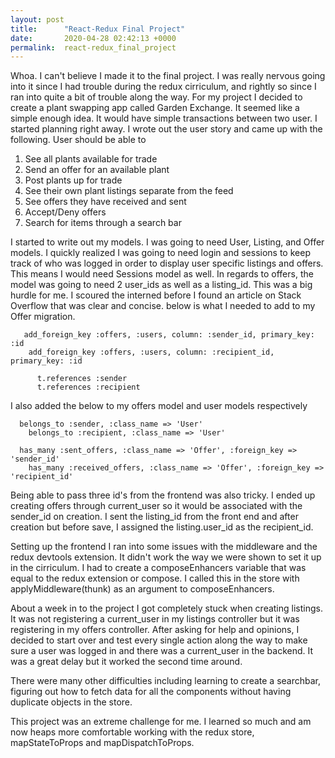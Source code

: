```yaml
---
layout: post
title:      "React-Redux Final Project"
date:       2020-04-28 02:42:13 +0000
permalink:  react-redux_final_project
---
```



Whoa. I can't believe I made it to the final project. I was really nervous going into it since I had trouble during the redux cirriculum, and rightly so since I ran into quite a bit of trouble along the way. 
For my project I decided to create a plant swapping app called Garden Exchange. It seemed like a simple enough idea. It would have simple transactions between two user. I started planning right away. I wrote out the user story and came up with the following. User should be able to 
1. See all plants available for trade
2. Send an offer for an available plant
3. Post plants up for trade
4. See their own plant listings separate from the feed
5. See offers they have received and sent
6. Accept/Deny offers
7. Search for items through a search bar

I started to write out my models. I was going to need User, Listing, and Offer models. I quickly realized I was going to need login and sessions to keep track of who was logged in order to display user specific listings and offers. This means I would need Sessions model as well. 
In regards to offers, the model was going to need 2 user_ids as well as a listing_id. This was a big hurdle for me. I scoured the interned before I found an article on Stack Overflow that was clear and concise. below is what I needed to add to my Offer migration. 
```
   add_foreign_key :offers, :users, column: :sender_id, primary_key: :id
    add_foreign_key :offers, :users, column: :recipient_id, primary_key: :id
```
```
      t.references :sender
      t.references :recipient
```
I also added the below to my offers model and user models respectively
```
  belongs_to :sender, :class_name => 'User'
    belongs_to :recipient, :class_name => 'User'
```

```
  has_many :sent_offers, :class_name => 'Offer', :foreign_key => 'sender_id'
    has_many :received_offers, :class_name => 'Offer', :foreign_key => 'recipient_id'
```

Being able to pass three id's from the frontend was also tricky. I ended up creating offers through current_user so it would be associated with the sender_id on creation. I sent the listing_id from the front end and after creation but before save, I assigned the listing.user_id as the recipient_id. 


Setting up the frontend I ran into some issues with the middleware and the redux devtools extension. It didn't work the way we were shown to set it up in the cirriculum. I had to create a composeEnhancers variable that was equal to the redux extension or compose. I called this in the store with applyMiddleware(thunk) as an argument to composeEnhancers. 

About a week in to the project I got completely stuck when creating listings. It was not registering a current_user in my listings controller but it was registering in my offers controller. After asking for help and opinions, I decided to start over and test every single action along the way to make sure a user was logged in and there was a current_user in the backend. It was a great delay but it worked the second time around. 

There were many other difficulties including learning to create a searchbar, figuring out how to fetch data for all the components without having duplicate objects in the store. 

This project was an extreme challenge for me. I learned so much and am now heaps more comfortable working with the redux store, mapStateToProps and mapDispatchToProps. 
